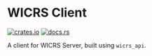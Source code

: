 # WICRS Client

[![crates.io](https://img.shields.io/crates/v/wicrs_client.svg)](https://crates.io/crates/wicrs_client)
[![docs.rs](https://docs.rs/wicrs_client/badge.svg)](https://docs.rs/wicrs_client)

A client for WICRS Server, built using `wicrs_api`.
